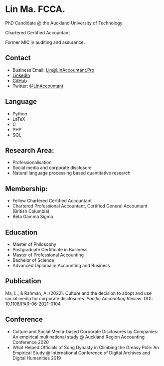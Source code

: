 # Lin Ma. FCCA.
PhD Candidate @ the Auckland University of Technology

Chartered Certified Accountant

Former MIC in auditing and assurance. 

## Contact
- Business Email: Lin@LinAccountant.Pro
- [LinkedIn](https://www.linkedin.com/in/linacct/)
- [GitHub](https://github.com/chillylin)
- Twitter: [@LinAccountant](https://twitter.com/LinAccountant)

## Language
- Python
- LaTeX
- C
- PHP
- SQL

## Research Area:  
- Professionalisation
- Social media and corporate disclosure 
- Natural language processing based quantitative research

## Membership:
- Fellow Chartered Certified Accountant
- Chartered Professional Accountant, Certified General Accountant (British Columbia)
- Beta Gamma Sigma

## Education
- Master of Philosophy
- Postgraduate Certificate in Business
- Master of Professional Accounting
- Bachelor of Science
- Advanced Diploma in Accounting and Business

## Publication 
Ma, L., & Rahman, A. (2022). Culture and the decision to adopt and use social media for corporate disclosures. _Pacific Accounting Review_. DOI: 10.1108/PAR-06-2021-0104

## Conference
- Culture and Social Media-based Corporate Disclosures by Companies: An empirical multinational study @ Auckland Region Accounting Conference 2020
- What Helped Officials of Song Dynasty in Climbing the Greasy Pole: An Empirical Study @ International Conference of Digital Archives and Digital Humanities 2019
